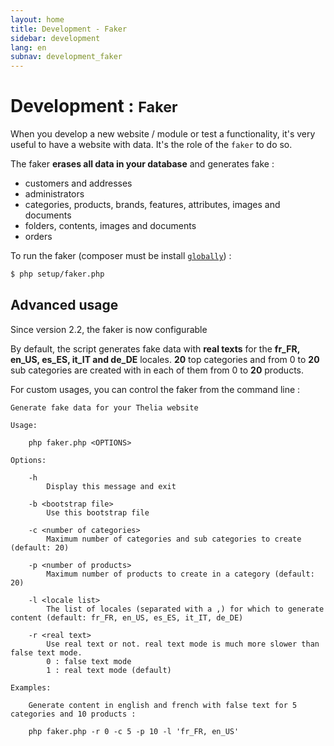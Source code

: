 ```yaml
---
layout: home
title: Development - Faker
sidebar: development
lang: en
subnav: development_faker
---
```


<div class="page-header">
    <h1>Development : <small>Faker</small></h1>
</div>

When you develop a new website / module or test a functionality, it's very useful to have a website with data. It's the role of the `faker` to do so.

The faker **erases all data in your database** and generates fake :

- customers and addresses
- administrators
- categories, products, brands, features, attributes, images and documents
- folders, contents, images and documents
- orders

To run the faker (composer must be install [`globally`](http://getcomposer.org/doc/00-intro.md#globally)) :

```bash
$ php setup/faker.php
```

## Advanced usage

<div class="alert alert-warning">
    <p>Since version 2.2, the faker is now configurable</p>
</div>

By default, the script generates fake data with **real texts** for the **fr\_FR, en\_US, es\_ES, it\_IT and de\_DE** locales.
**20** top categories and from 0 to **20** sub categories are created with in each of them from 0 to **20** products.

For custom usages, you can control the faker from the command line :

```
Generate fake data for your Thelia website

Usage:

    php faker.php <OPTIONS>

Options:

    -h
        Display this message and exit

    -b <bootstrap file>
        Use this bootstrap file

    -c <number of categories>
        Maximum number of categories and sub categories to create (default: 20)

    -p <number of products>
        Maximum number of products to create in a category (default: 20)

    -l <locale list>
        The list of locales (separated with a ,) for which to generate content (default: fr_FR, en_US, es_ES, it_IT, de_DE)

    -r <real text>
        Use real text or not. real text mode is much more slower than false text mode.
        0 : false text mode
        1 : real text mode (default)

Examples:

    Generate content in english and french with false text for 5 categories and 10 products :

    php faker.php -r 0 -c 5 -p 10 -l 'fr_FR, en_US'
```
